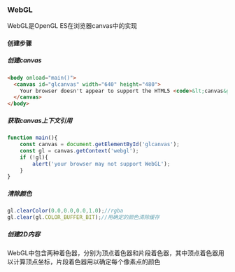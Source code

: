 ### WebGL

WebGL是OpenGL ES在浏览器canvas中的实现

#### 创建步骤

##### 创建canvas

```html
<body onload="main()">
  <canvas id="glcanvas" width="640" height="480">
    Your browser doesn't appear to support the HTML5 <code>&lt;canvas&gt;</code> element.
  </canvas>
</body>
```

##### 获取canvas上下文引用

```javascript
function main(){
	const canvas = document.getElementById('glcanvas');
    const gl = canvas.getContext('webgl');
    if (!gl){
        alert('your browser may not support WebGL');
    }
}
```

##### 清除颜色

```javascript
gl.clearColor(0.0,0.0,0.0,1.0);//rgba
gl.clear(gl.COLOR_BUFFER_BIT);//用确定的颜色清除缓存
```

##### 创建2D内容

WebGL中包含两种着色器，分别为顶点着色器和片段着色器，其中顶点着色器用以计算顶点坐标，片段着色器用以确定每个像素点的颜色